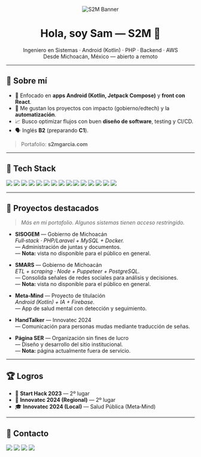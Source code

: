<p align="center">
  <img src="https://img.shields.io/badge/S2M-%23-626EF0?style=for-the-badge&label=Samuel%20Garc%C3%ADa%20Zavala&labelColor=4E5CF0&color=3B82F6" alt="S2M Banner" />
</p>

<h1 align="center">Hola, soy Sam — S2M 👋</h1>
<p align="center">
  Ingeniero en Sistemas · Android (Kotlin) · PHP · Backend · AWS  
  <br/>Desde Michoacán, México — abierto a remoto
</p>

---

## 🚀 Sobre mí
- 🎯 Enfocado en **apps Android (Kotlin, Jetpack Compose)** y **front con React**.
- 🧠 Me gustan los proyectos con impacto (gobierno/edtech) y la **automatización**.
- 📈 Busco optimizar flujos con buen **diseño de software**, testing y CI/CD.
- 🗣️ Inglés **B2** (preparando **C1**).

> Portafolio: **s2mgarcia.com** 

---

## 🧰 Tech Stack
<p>
  <!-- Paleta: primary #626EF0, hover #4E5CF0, accent #3B82F6 -->
  <img src="https://img.shields.io/badge/Kotlin-626EF0?style=flat&logo=kotlin&logoColor=white" />
  <img src="https://img.shields.io/badge/Android-3B82F6?style=flat&logo=android&logoColor=white" />
  <img src="https://img.shields.io/badge/Jetpack%20Compose-4E5CF0?style=flat&logo=jetpackcompose&logoColor=white" />
  <img src="https://img.shields.io/badge/React-626EF0?style=flat&logo=react&logoColor=white" />
  <img src="https://img.shields.io/badge/Node.js-3B82F6?style=flat&logo=nodedotjs&logoColor=white" />
  <img src="https://img.shields.io/badge/PHP-4E5CF0?style=flat&logo=php&logoColor=white" />
  <img src="https://img.shields.io/badge/Laravel-626EF0?style=flat&logo=laravel&logoColor=white" />
  <img src="https://img.shields.io/badge/Symfony-3B82F6?style=flat&logo=symfony&logoColor=white" />
  <img src="https://img.shields.io/badge/AWS-626EF0?style=flat&logo=amazonwebservices&logoColor=white" />
  <img src="https://img.shields.io/badge/Docker-3B82F6?style=flat&logo=docker&logoColor=white" />
  <img src="https://img.shields.io/badge/PostgreSQL-626EF0?style=flat&logo=postgresql&logoColor=white" />
  <img src="https://img.shields.io/badge/MySQL-3B82F6?style=flat&logo=mysql&logoColor=white" />
  <img src="https://img.shields.io/badge/Firebase-4E5CF0?style=flat&logo=firebase&logoColor=white" />
  <img src="https://img.shields.io/badge/Tailwind-626EF0?style=flat&logo=tailwindcss&logoColor=white" />
  <img src="https://img.shields.io/badge/GitHub%20Actions-3B82F6?style=flat&logo=githubactions&logoColor=white" />
</p>

---

## 🧩 Proyectos destacados
> *Más en mi portafolio. Algunos sistemas tienen acceso restringido.*

- **SISOGEM** — Gobierno de Michoacán  
  *Full‑stack · PHP/Laravel + MySQL + Docker.*  
  — Administración de juntas y documentos.  
  — **Nota:** vista no disponible para el público en general.

- **SMARS** — Gobierno de Michoacán  
  *ETL + scraping · Node + Puppeteer + PostgreSQL.*  
  — Consolida señales de redes sociales para análisis y decisiones.  
  — **Nota:** vista no disponible para el público en general.

- **Meta‑Mind** — Proyecto de titulación  
  *Android (Kotlin) + IA + Firebase.*  
  — App de salud mental con detección y seguimiento.

- **HandTalker** — Innovatec 2024  
  — Comunicación para personas mudas mediante traducción de señas.

- **Página SER** — Organización sin fines de lucro  
  — Diseño y desarrollo del sitio institucional.  
  — **Nota:** página actualmente fuera de servicio.

---

## 🏆 Logros
- 🥈 **Start Hack 2023** — 2º lugar  
- 🥈 **Innovatec 2024 (Regional)** — 2º lugar  
- 🎓 **Innovatec 2024 (Local)** — Salud Pública (Meta‑Mind)


---

## 🤝 Contacto
<p>
  <a href="mailto:garciasamuel795@gmail.com"><img src="https://img.shields.io/badge/Email-626EF0?style=flat&logo=gmail&logoColor=white" /></a>
  <a href="https://www.linkedin.com/in/samuel-garcia-zavala-ba7458224/"><img src="https://img.shields.io/badge/LinkedIn-3B82F6?style=flat&logo=linkedin&logoColor=white" /></a>
  <a href="https://s2mgarcia.com"><img src="https://img.shields.io/badge/Portafolio-4E5CF0?style=flat&logo=vercel&logoColor=white" /></a>
  <a href="https://github.com/SAGZ7"><img src="https://img.shields.io/badge/GitHub-626EF0?style=flat&logo=github&logoColor=white" /></a>
</p>
